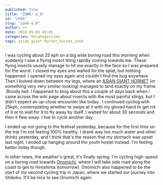 ```yaml
---
published: true
title: "ZONK! o_0"
id: "2556"
slug: "zonk-o_0"
author: rv
date: 2010-05-03 03:05
categories: Uncategorized
tags: asian giant hornet,hornet,zonk
---
```

I was cycling about 25 kph on a big wide boring road this morning when suddenly I saw a flying insect thing rapidly coming towards me. These flying insects usually manage to hit me exactly in the face so I was prepared for the worst. I closed my eyes and waited for the splat, but nothing happened. I opened my eyes again and couldn't find the bug anywhere. Then I looked down between my legs, where an <a href="https://en.wikipedia.org/wiki/Asian_giant_hornet" target="_blank">ASIAN GIANT HORNET</a> (or something very very similar-looking) managed to land exactly on my frame.  Bloody hell. I happened to blog about this a couple of days back when I came across the wiki page about insects with the most painful stings, but I didn't expect an up-close encounter like today.. I continued cycling with 25kph, contemplating whether to swipe at it with my gloved hand to get rid of it or to wait for it to fly away by itself. I waited for about 30 seconds and then it flew away. I live to cycle another day.

I ended up not going to the festival yesterday, because for the first time on the trip I'm not feeling 100% healthy. I drank way too much water and other drinks yesterday, and I think that's the reason that my stomach was upset last night. I ended up hanging around the youth hostel instead. I'm feeling better today though.

In other news, the weather's great, it's finally spring. I'm cycling high-speed on a boring road towards <a href="https://en.wikipedia.org/wiki/Onomichi,_Hiroshima" target="_blank">Onomichi</a>, where I will take side road along the coast to get to Hiroshima (tomorrow). Onomichi also happened to be the start of my second cycling trip in Japan, where we started our journey into Shikoku. It'll be nice to see Onomichi again.